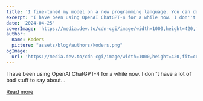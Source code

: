 ```yaml
---
title: 'I fine-tuned my model on a new programming language. You can do it too! 🚀'
excerpt: 'I have been using OpenAI ChatGPT-4 for a while now. I don''t have a lot of bad stuff to say about...'
date: '2024-04-25'
coverImage: 'https://media.dev.to/cdn-cgi/image/width=1000,height=420,fit=cover,gravity=auto,format=auto/https%3A%2F%2Fdev-to-uploads.s3.amazonaws.com%2Fuploads%2Farticles%2Fqfcxqxqiber1abxf89sq.png'
author:
  name: Koders
  picture: "assets/blog/authors/koders.png"
ogImage:
  url: 'https://media.dev.to/cdn-cgi/image/width=1000,height=420,fit=cover,gravity=auto,format=auto/https%3A%2F%2Fdev-to-uploads.s3.amazonaws.com%2Fuploads%2Farticles%2Fqfcxqxqiber1abxf89sq.png'
---
```


I have been using OpenAI ChatGPT-4 for a while now. I don''t have a lot of bad stuff to say about...

[Read more](https://dev.to/github20k/i-fine-tuned-my-model-on-a-new-programming-language-you-can-do-it-too-449)

